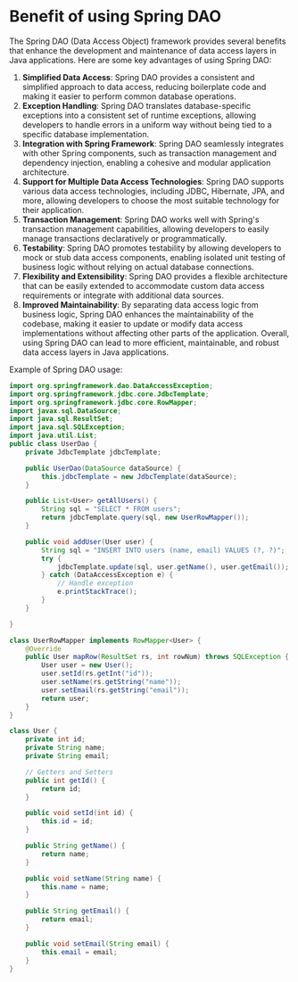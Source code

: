 # Benefit of using Spring DAO
The Spring DAO (Data Access Object) framework provides several benefits that enhance the development and maintenance of data access layers in Java applications. Here are some key advantages of using Spring DAO:
1. **Simplified Data Access**: Spring DAO provides a consistent and simplified approach to data access, reducing boilerplate code and making it easier to perform common database operations.
2. **Exception Handling**: Spring DAO translates database-specific exceptions into a consistent set of runtime exceptions, allowing developers to handle errors in a uniform way without being tied to a specific database implementation.
3. **Integration with Spring Framework**: Spring DAO seamlessly integrates with other Spring components, such as transaction management and dependency injection, enabling a cohesive and modular application architecture.
4. **Support for Multiple Data Access Technologies**: Spring DAO supports various data access technologies, including JDBC, Hibernate, JPA, and more, allowing developers to choose the most suitable technology for their application.
5. **Transaction Management**: Spring DAO works well with Spring's transaction management capabilities, allowing developers to easily manage transactions declaratively or programmatically.
6. **Testability**: Spring DAO promotes testability by allowing developers to mock or stub data access components, enabling isolated unit testing of business logic without relying on actual database connections.
7. **Flexibility and Extensibility**: Spring DAO provides a flexible architecture that can be easily extended to accommodate custom data access requirements or integrate with additional data sources.
8. **Improved Maintainability**: By separating data access logic from business logic, Spring DAO enhances the maintainability of the codebase, making it easier to update or modify data access implementations without affecting other parts of the application.
Overall, using Spring DAO can lead to more efficient, maintainable, and robust data access layers in Java applications.

Example of Spring DAO usage:

```java
import org.springframework.dao.DataAccessException;
import org.springframework.jdbc.core.JdbcTemplate;
import org.springframework.jdbc.core.RowMapper;
import javax.sql.DataSource;
import java.sql.ResultSet;
import java.sql.SQLException;
import java.util.List;
public class UserDao {
    private JdbcTemplate jdbcTemplate;

    public UserDao(DataSource dataSource) {
        this.jdbcTemplate = new JdbcTemplate(dataSource);
    }

    public List<User> getAllUsers() {
        String sql = "SELECT * FROM users";
        return jdbcTemplate.query(sql, new UserRowMapper());
    }

    public void addUser(User user) {
        String sql = "INSERT INTO users (name, email) VALUES (?, ?)";
        try {
            jdbcTemplate.update(sql, user.getName(), user.getEmail());
        } catch (DataAccessException e) {
            // Handle exception
            e.printStackTrace();
        }
    }

}

class UserRowMapper implements RowMapper<User> {
    @Override
    public User mapRow(ResultSet rs, int rowNum) throws SQLException {
        User user = new User();
        user.setId(rs.getInt("id"));
        user.setName(rs.getString("name"));
        user.setEmail(rs.getString("email"));
        return user;
    }
}

class User {
    private int id;
    private String name;
    private String email;

    // Getters and Setters
    public int getId() {
        return id;
    }

    public void setId(int id) {
        this.id = id;
    }

    public String getName() {
        return name;
    }

    public void setName(String name) {
        this.name = name;
    }

    public String getEmail() {
        return email;
    }

    public void setEmail(String email) {
        this.email = email;
    }
}
```
